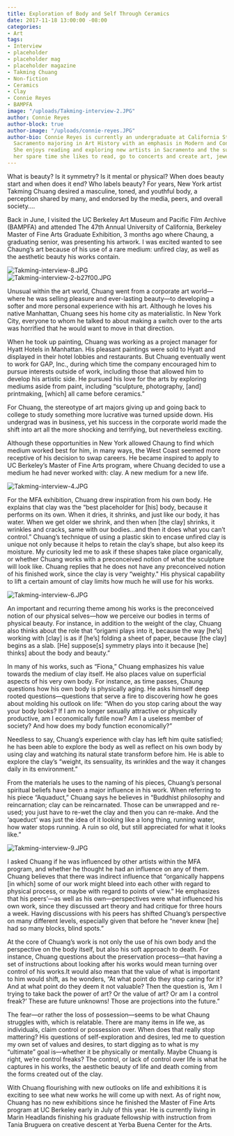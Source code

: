 ```yaml
---
title: Exploration of Body and Self Through Ceramics
date: 2017-11-18 13:00:00 -08:00
categories:
- Art
tags:
- Interview
- placeholder
- placeholder mag
- placeholder magazine
- Takming Chuang
- Non-fiction
- Ceramics
- Clay
- Connie Reyes
- BAMPFA
image: "/uploads/Takming-interview-2.JPG"
author: Connie Reyes
author-block: true
author-image: "/uploads/connie-reyes.JPG"
author-bio: Connie Reyes is currently an undergraduate at California State University,
  Sacramento majoring in Art History with an emphasis in Modern and Contemporary art.
  She enjoys reading and exploring new artists in Sacramento and the surrounding areas.  In
  her spare time she likes to read, go to concerts and create art, jewelry and knit.
---
```


What is beauty? Is it symmetry? Is it mental or physical? When does beauty start and when does it end? Who labels beauty? For years, New York artist Takming Chuang desired a masculine, toned, and youthful body, a perception shared by many, and endorsed by the media, peers, and overall society.... 

Back in June, I visited the UC Berkeley Art Museum and Pacific Film Archive (BAMPFA) and attended The 47th Annual University of California, Berkeley Master of Fine Arts Graduate Exhibition, 3 months ago where Chaung, a graduating senior, was presenting his artwork. I was excited wanted to see Chaung’s art because of his use of a rare medium: unfired clay, as well as the aesthetic beauty his works contain.

![Takming-interview-8.JPG](/uploads/Takming-interview-8.JPG)
<br>
![Takming-interview-2-b27f00.JPG](/uploads/Takming-interview-2-b27f00.JPG)

Unusual within the art world, Chuang went from a corporate art world—where he was selling pleasure and ever-lasting beauty—to developing a softer and more personal experience with his art. Although he loves his native Manhattan, Chuang sees his home city as materialistic. In New York City, everyone to whom he talked to about making a switch over to the arts was horrified that he would want to move in that direction.

When he took up painting, Chuang was working as a project manager for Hyatt Hotels in Manhattan. His pleasant paintings were sold to Hyatt and displayed in their hotel lobbies and restaurants. But Chuang eventually went to work for GAP, Inc., during which time the company encouraged him to pursue interests outside of work, including those that allowed him to develop his artistic side. He pursued his love for the arts by exploring mediums aside from paint, including “sculpture, photography, [and] printmaking, [which] all came before ceramics.”

For Chuang, the stereotype of art majors giving up and going back to college to study something more lucrative was turned upside down. His undergrad was in business, yet his success in the corporate world made the shift into art all the more shocking and terrifying, but nevertheless exciting.

Although these opportunities in New York allowed Chaung to find which medium worked best for him, in many ways, the West Coast seemed more receptive of his decision to swap careers. He became inspired to apply to UC Berkeley’s Master of Fine Arts program, where Chuang decided to use a medium he had never worked with: clay. A new medium for a new life.

![Takming-interview-4.JPG](/uploads/Takming-interview-4.JPG)

For the MFA exhibition, Chuang drew inspiration from his own body. He explains that clay was the “best placeholder for [his] body, because it performs on its own. When it dries, it shrinks, and just like our body, it has water. When we get older we shrink, and then when [the clay] shrinks, it wrinkles and cracks, same with our bodies...and then it does what you can’t control.” 
Chuang’s technique of using a plastic skin to encase unfired clay is unique not only because it helps to retain the clay’s shape, but also keep its moisture. My curiosity led me to ask if these shapes take place organically, or whether Chuang works with a preconceived notion of what the sculpture will look like. Chuang replies that he does not have any preconceived notion of his finished work, since the clay is very “weighty." His physical capability to lift a certain amount of clay limits how much he will use for his works. 

![Takming-interview-6.JPG](/uploads/Takming-interview-6.JPG)

An important and recurring theme among his works is the preconceived notion of our physical selves—how we perceive our bodies in terms of physical beauty. For instance, in addition to  the weight of the clay, Chuang also thinks about the role that “origami plays into it, because the way [he’s] working with [clay] is as if [he’s] folding a sheet of paper, because [the clay] begins as a slab. [He] suppose[s] symmetry plays into it because [he] thinks] about the body and beauty.”

In many of his works, such as “Fiona,” Chuang emphasizes his value towards the  medium of clay itself. He also places value on superficial aspects of his very own body. For instance, as time passes, Chaung questions how his own body is physically aging. He asks himself deep rooted questions—questions that serve a fire to discovering how he goes about molding his outlook on life: “When do you stop caring about the way your body looks? If I am no longer sexually attractive or physically productive, am I economically futile now? Am I a useless member of society? And how does my body function economically?” 

Needless to say, Chuang’s experience with clay has left him quite satisfied; he has been able to explore the body as well as reflect on his own body by using clay and watching its natural state transform before him. He is able to explore the clay’s “weight, its sensuality, its wrinkles and the way it changes daily in its environment.” 

From the materials he uses to the naming of his pieces, Chuang’s personal spiritual beliefs have been a major influence in his work. When referring to his piece “Aquaduct,” Chuang says he believes in “Buddhist philosophy and reincarnation; clay can be reincarnated. Those can be unwrapped and re-used; you just have to re-wet the clay and then you can re-make. And the ‘aqueduct’ was just the idea of it looking like a long thing, running water, how water stops running. A ruin so old, but still appreciated for what it looks like.” 

![Takming-interview-9.JPG](/uploads/Takming-interview-9.JPG)

I asked Chuang if he was influenced by other artists within the MFA program, and whether he thought he had an influence on any of them. Chuang believes that there was indirect influence that “organically happens [in which] some of our work might bleed into each other with regard to physical process, or maybe with regard to points of view.” He emphasizes that his peers’—as well as his own—perspectives were what influenced his own work, since they discussed art theory and had critique for three hours a week. Having discussions with his peers has shifted Chuang’s perspective on many different levels, especially given that before he “never knew [he] had so many blocks, blind spots.”

At the core of Chuang’s work is not only the use of his own body and the perspective on the body itself, but also his soft approach to death. For instance, Chuang questions about the preservation process—that having a set of instructions about looking after his works would mean turning over control of his works.It would also mean that the value of what is important to him would shift, as he wonders, “At what point do they stop caring for it? And at what point do they deem it not valuable? Then the question is, ‘Am I trying to take back the power of art? Or the value of art? Or am I a control freak?’ These are future unknowns! Those are projections into the future.” 

The fear—or rather the loss of possession—seems to be what Chaung struggles with, which is relatable. There are many items in life we, as individuals, claim control or possession over. When does that really stop mattering? His questions of self-exploration and desires, led me to question my own set of values and desires, to start digging as to what is my “ultimate” goal is—whether it be physically or mentally. Maybe Chuang is right, we’re control freaks? The control, or lack of control over life is what he captures in his works, the aesthetic beauty of life and death coming from the forms created out of the clay.

With Chuang flourishing with new outlooks on life and exhibitions it is exciting to see what new works he will come up with next. As of right now, Chuang has no new exhibitions since he finished the Master of Fine Arts program at UC Berkeley early in July of this year. He is currently living in Marin Headlands finishing his graduate fellowship with instruction from Tania Bruguera on creative descent at  Yerba Buena Center for the Arts. 
